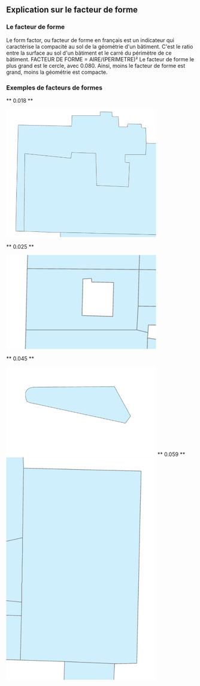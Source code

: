## Explication sur le facteur de forme

### Le facteur de forme
Le form factor, ou facteur de forme en français est un indicateur qui caractérise la compacité au sol de la géométrie d'un bâtiment.
C'est le ratio entre la surface au sol d'un bâtiment et le carré du périmètre de ce bâtiment.
FACTEUR DE FORME = AIRE/(PERIMETRE)²
Le facteur de forme le plus grand est le cercle, avec 0.080. Ainsi, moins le facteur de forme est grand, moins la géométrie est compacte.

### Exemples de facteurs de formes
** 0.018 **

<img src="/Annexes/FormFactor/0,018.PNG" alt="drawing" width="400" high="400"/>

** 0.025 **

<img src="/Annexes/FormFactor/0,025.PNG" alt="drawing" width="400" high="400"/>

** 0.045 **

<img src="/Annexes/FormFactor/0,045.PNG" alt="drawing" width="400" high="400"/>
** 0.059 **

<img src="/Annexes/FormFactor/0,059.PNG" alt="drawing" width="400" high="400"/>


